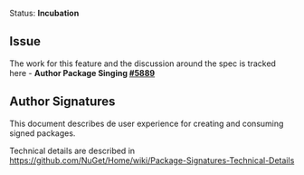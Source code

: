 Status: **Incubation**

## Issue
The work for this feature and the discussion around the spec is tracked here - **Author Package Singing [#5889](https://github.com/NuGet/Home/issues/5889)**



## Author Signatures

This document describes de user experience for creating and consuming signed packages.

Technical details are described in https://github.com/NuGet/Home/wiki/Package-Signatures-Technical-Details

